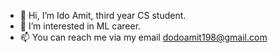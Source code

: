 - 👋 Hi, I’m Ido Amit, third year CS student.
- 👀 I’m interested in ML career.
- 📫 You can reach me via my email dodoamit198@gmail.com

<!---
IdoAmit198/IdoAmit198 is a ✨ special ✨ repository because its `README.md` (this file) appears on your GitHub profile.
You can click the Preview link to take a look at your changes.
--->
